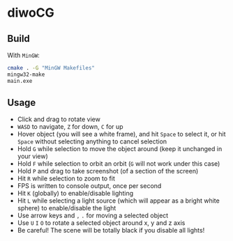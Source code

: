 # diwoCG

## Build

With `MinGW`:

```bash
cmake . -G "MinGW Makefiles"
mingw32-make
main.exe
```

## Usage

- Click and drag to rotate view
- `WASD` to navigate, `Z` for down, `C` for up
- Hover object (you will see a white frame), and hit `Space` to select it, or hit `Space` without selecting anything to cancel selection
- Hold `G` while selection to move the object around (keep it unchanged in your view)
- Hold `F` while selection to orbit an orbit (`G` will not work under this case)
- Hold `P` and drag to take screenshot (of a section of the screen)
- Hit `R` while selection to zoom to fit
- FPS is written to console output, once per second
- Hit `K` (globally) to enable/disable lighting
- Hit `L` while selecting a light source (which will appear as a bright white sphere) to enable/disable the light
- Use arrow keys and `,` `.` for moving a selected object
- Use `U` `I` `O` to rotate a selected object around x, y and z axis
- Be careful! The scene will be totally black if you disable all lights!
